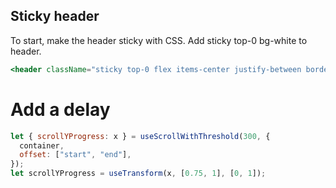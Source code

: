 ## Sticky header

To start, make the header sticky with CSS. Add sticky top-0 bg-white to header.

```jsx
<header className="sticky top-0 flex items-center justify-between border-b p-8">
```

# Add a delay

```jsx
let { scrollYProgress: x } = useScrollWithThreshold(300, {
  container,
  offset: ["start", "end"],
});
let scrollYProgress = useTransform(x, [0.75, 1], [0, 1]);
```
